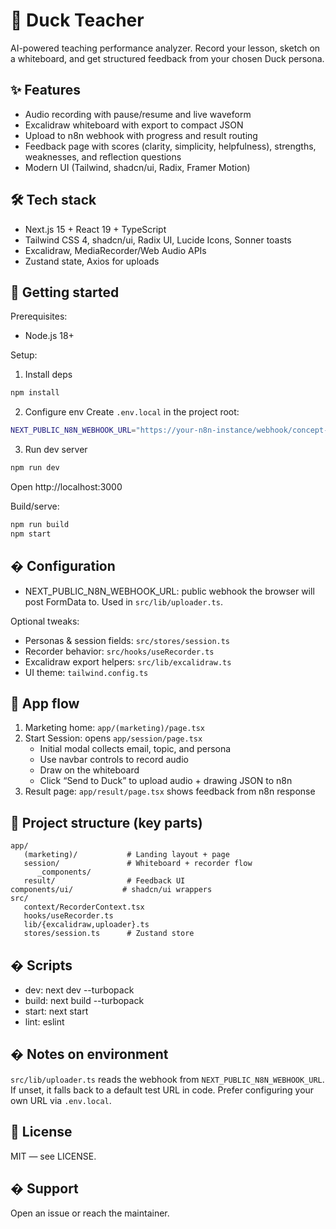 # 🦆 Duck Teacher

AI-powered teaching performance analyzer. Record your lesson, sketch on a whiteboard, and get structured feedback from your chosen Duck persona.

## ✨ Features

- Audio recording with pause/resume and live waveform
- Excalidraw whiteboard with export to compact JSON
- Upload to n8n webhook with progress and result routing
- Feedback page with scores (clarity, simplicity, helpfulness), strengths, weaknesses, and reflection questions
- Modern UI (Tailwind, shadcn/ui, Radix, Framer Motion)

## 🛠 Tech stack

- Next.js 15 + React 19 + TypeScript
- Tailwind CSS 4, shadcn/ui, Radix UI, Lucide Icons, Sonner toasts
- Excalidraw, MediaRecorder/Web Audio APIs
- Zustand state, Axios for uploads

## 🚀 Getting started

Prerequisites:
- Node.js 18+

Setup:
1) Install deps
```bash
npm install
```
2) Configure env
Create `.env.local` in the project root:
```bash
NEXT_PUBLIC_N8N_WEBHOOK_URL="https://your-n8n-instance/webhook/concept-feedback"
```
3) Run dev server
```bash
npm run dev
```
Open http://localhost:3000

Build/serve:
```bash
npm run build
npm start
```

## � Configuration

- NEXT_PUBLIC_N8N_WEBHOOK_URL: public webhook the browser will post FormData to. Used in `src/lib/uploader.ts`.

Optional tweaks:
- Personas & session fields: `src/stores/session.ts`
- Recorder behavior: `src/hooks/useRecorder.ts`
- Excalidraw export helpers: `src/lib/excalidraw.ts`
- UI theme: `tailwind.config.ts`

## 🧭 App flow

1) Marketing home: `app/(marketing)/page.tsx`
2) Start Session: opens `app/session/page.tsx`
    - Initial modal collects email, topic, and persona
    - Use navbar controls to record audio
    - Draw on the whiteboard
    - Click “Send to Duck” to upload audio + drawing JSON to n8n
3) Result page: `app/result/page.tsx` shows feedback from n8n response

## 📁 Project structure (key parts)

```
app/
   (marketing)/           # Landing layout + page
   session/               # Whiteboard + recorder flow
      _components/
   result/                # Feedback UI
components/ui/           # shadcn/ui wrappers
src/
   context/RecorderContext.tsx
   hooks/useRecorder.ts
   lib/{excalidraw,uploader}.ts
   stores/session.ts      # Zustand store
```

## � Scripts

- dev: next dev --turbopack
- build: next build --turbopack
- start: next start
- lint: eslint

## � Notes on environment

`src/lib/uploader.ts` reads the webhook from `NEXT_PUBLIC_N8N_WEBHOOK_URL`. If unset, it falls back to a default test URL in code. Prefer configuring your own URL via `.env.local`.

## 📄 License

MIT — see LICENSE.

## � Support

Open an issue or reach the maintainer.
